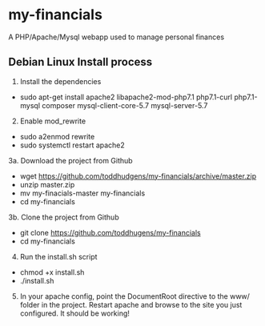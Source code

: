 # my-financials
A PHP/Apache/Mysql webapp used to manage personal finances

## Debian Linux Install process

1. Install the dependencies
  * sudo apt-get install apache2 libapache2-mod-php7.1 php7.1-curl php7.1-mysql composer mysql-client-core-5.7 mysql-server-5.7

2. Enable mod_rewrite
  * sudo a2enmod rewrite
  * sudo systemctl restart apache2

3a. Download the project from Github
  * wget https://github.com/toddhudgens/my-financials/archive/master.zip
  * unzip master.zip
  * mv my-finacials-master my-financials
  * cd my-financials
  
3b. Clone the project from Github
  * git clone https://github.com/toddhugens/my-financials
  * cd my-financials

4. Run the install.sh script
  * chmod +x install.sh
  * ./install.sh

5. In your apache config, point the DocumentRoot directive to the www/ folder in the project. Restart apache and browse to the site you just configured. It should be working!
